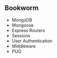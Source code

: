 ## Bookworm
- MongoDB
- Mongoose
- Express Routers
- Sessions
- User Authentication
- Middleware
- PUG
